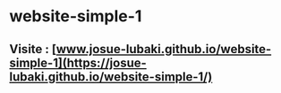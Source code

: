 # website-simple-1
## Visite : [www.josue-lubaki.github.io/website-simple-1](https://josue-lubaki.github.io/website-simple-1/)
